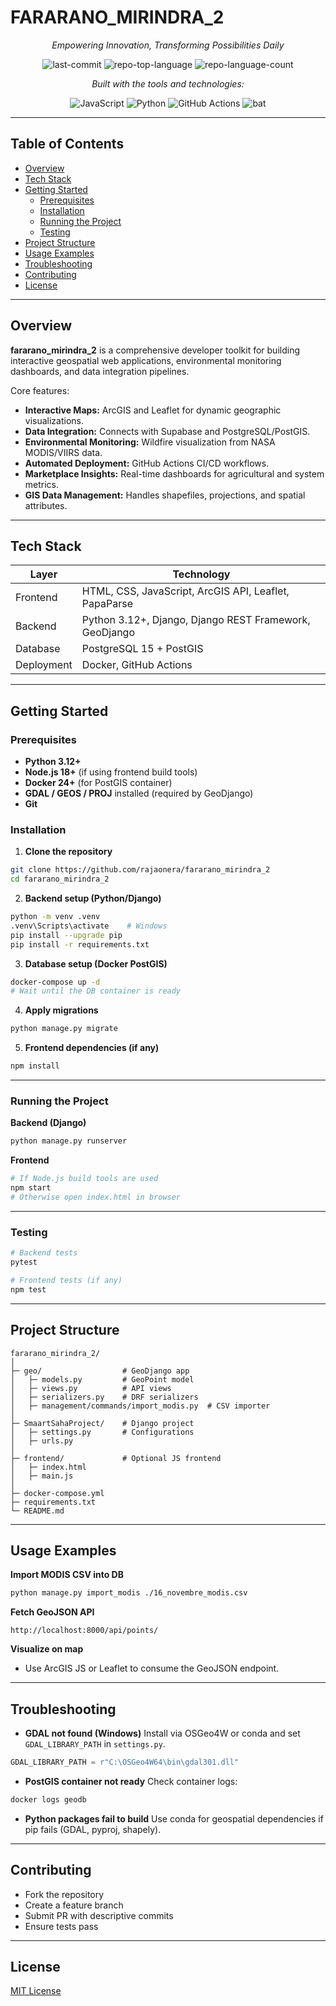 
# FARARANO_MIRINDRA_2

<div align="center">
<p><em>Empowering Innovation, Transforming Possibilities Daily</em></p>

<img alt="last-commit" src="https://img.shields.io/github/last-commit/rajaonera/fararano_mirindra_2?style=flat&logo=git&logoColor=white&color=0080ff">
<img alt="repo-top-language" src="https://img.shields.io/github/languages/top/rajaonera/fararano_mirindra_2?style=flat&color=0080ff">
<img alt="repo-language-count" src="https://img.shields.io/github/languages/count/rajaonera/fararano_mirindra_2?style=flat&color=0080ff">

<p><em>Built with the tools and technologies:</em></p>

<img alt="JavaScript" src="https://img.shields.io/badge/JavaScript-F7DF1E.svg?style=flat&logo=JavaScript&logoColor=black">
<img alt="Python" src="https://img.shields.io/badge/Python-3776AB.svg?style=flat&logo=Python&logoColor=white">
<img alt="GitHub Actions" src="https://img.shields.io/badge/GitHub%20Actions-2088FF.svg?style=flat&logo=GitHub-Actions&logoColor=white">
<img alt="bat" src="https://img.shields.io/badge/bat-31369E.svg?style=flat&logo=bat&logoColor=white">
</div>

---

## Table of Contents

- [Overview](#overview)
- [Tech Stack](#tech-stack)
- [Getting Started](#getting-started)
  - [Prerequisites](#prerequisites)
  - [Installation](#installation)
  - [Running the Project](#running-the-project)
  - [Testing](#testing)
- [Project Structure](#project-structure)
- [Usage Examples](#usage-examples)
- [Troubleshooting](#troubleshooting)
- [Contributing](#contributing)
- [License](#license)

---

## Overview

**fararano_mirindra_2** is a comprehensive developer toolkit for building interactive geospatial web applications, environmental monitoring dashboards, and data integration pipelines.  

Core features:

- **Interactive Maps:** ArcGIS and Leaflet for dynamic geographic visualizations.  
- **Data Integration:** Connects with Supabase and PostgreSQL/PostGIS.  
- **Environmental Monitoring:** Wildfire visualization from NASA MODIS/VIIRS data.  
- **Automated Deployment:** GitHub Actions CI/CD workflows.  
- **Marketplace Insights:** Real-time dashboards for agricultural and system metrics.  
- **GIS Data Management:** Handles shapefiles, projections, and spatial attributes.

---

## Tech Stack

| Layer | Technology |
|-------|------------|
| Frontend | HTML, CSS, JavaScript, ArcGIS API, Leaflet, PapaParse |
| Backend | Python 3.12+, Django, Django REST Framework, GeoDjango |
| Database | PostgreSQL 15 + PostGIS |
| Deployment | Docker, GitHub Actions |

---

## Getting Started

### Prerequisites

- **Python 3.12+**  
- **Node.js 18+** (if using frontend build tools)  
- **Docker 24+** (for PostGIS container)  
- **GDAL / GEOS / PROJ** installed (required by GeoDjango)  
- **Git**  

### Installation

1. **Clone the repository**

```bash
git clone https://github.com/rajaonera/fararano_mirindra_2
cd fararano_mirindra_2
````

2. **Backend setup (Python/Django)**

```bash
python -m venv .venv
.venv\Scripts\activate    # Windows
pip install --upgrade pip
pip install -r requirements.txt
```

3. **Database setup (Docker PostGIS)**

```bash
docker-compose up -d
# Wait until the DB container is ready
```

4. **Apply migrations**

```bash
python manage.py migrate
```

5. **Frontend dependencies (if any)**

```bash
npm install
```

---

### Running the Project

**Backend (Django)**

```bash
python manage.py runserver
```

**Frontend**

```bash
# If Node.js build tools are used
npm start
# Otherwise open index.html in browser
```

---

### Testing

```bash
# Backend tests
pytest

# Frontend tests (if any)
npm test
```

---

## Project Structure

```
fararano_mirindra_2/
│
├─ geo/                  # GeoDjango app
│   ├─ models.py         # GeoPoint model
│   ├─ views.py          # API views
│   ├─ serializers.py    # DRF serializers
│   ├─ management/commands/import_modis.py  # CSV importer
│
├─ SmaartSahaProject/    # Django project
│   ├─ settings.py       # Configurations
│   ├─ urls.py
│
├─ frontend/             # Optional JS frontend
│   ├─ index.html
│   ├─ main.js
│
├─ docker-compose.yml
├─ requirements.txt
└─ README.md
```

---

## Usage Examples

**Import MODIS CSV into DB**

```bash
python manage.py import_modis ./16_novembre_modis.csv
```

**Fetch GeoJSON API**

```
http://localhost:8000/api/points/
```

**Visualize on map**

* Use ArcGIS JS or Leaflet to consume the GeoJSON endpoint.

---

## Troubleshooting

* **GDAL not found (Windows)**
  Install via OSGeo4W or conda and set `GDAL_LIBRARY_PATH` in `settings.py`.

```python
GDAL_LIBRARY_PATH = r"C:\OSGeo4W64\bin\gdal301.dll"
```

* **PostGIS container not ready**
  Check container logs:

```bash
docker logs geodb
```

* **Python packages fail to build**
  Use conda for geospatial dependencies if pip fails (GDAL, pyproj, shapely).

---

## Contributing

* Fork the repository
* Create a feature branch
* Submit PR with descriptive commits
* Ensure tests pass

---

## License

[MIT License](LICENSE)


